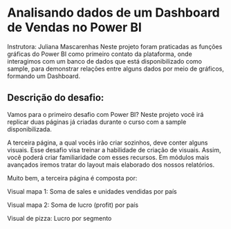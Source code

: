 # Analisando dados de um Dashboard de Vendas no Power BI
Instrutora: Juliana Mascarenhas
Neste projeto foram praticadas as funções gráficas do Power BI como primeiro contato da plataforma, onde interagimos com um banco de dados que está disponibilizado como sample, para demonstrar relações entre alguns dados por meio de gráficos, formando um Dashboard.

## Descrição do desafio: 
Vamos para o primeiro desafio com Power BI? Neste projeto você irá replicar duas páginas já criadas durante o curso com a sample disponibilizada.

A terceira página, a qual vocês irão criar sozinhos, deve conter alguns visuais. Esse desafio visa treinar a habilidade de criação de visuais. Assim, você poderá criar familiaridade com esses recursos. Em módulos mais avançados iremos tratar do layout mais elaborado dos nossos relatórios.  

Muito bem, a terceira página é composta por: 

Visual mapa 1: Soma de sales e unidades vendidas por país 

Visual mapa 2: Soma de lucro (profit) por país 

Visual de pizza: Lucro por segmento 

 
